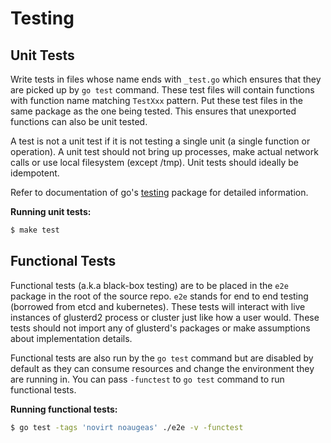 # Testing

## Unit Tests

Write tests in files whose name ends with `_test.go` which ensures that they
are picked up by `go test` command. These test files will contain functions
with function name matching `TestXxx` pattern. Put these test files in the
same package as the one being tested. This ensures that unexported functions
can also be unit tested.

A test is not a unit test if it is not testing a single unit (a single
function or operation). A unit test should not bring up processes, make
actual network calls or use local filesystem (except /tmp). Unit tests
should ideally be idempotent.

Refer to documentation of go's [testing](https://golang.org/pkg/testing/)
package for detailed information.

**Running unit tests:**

```sh
$ make test
```

## Functional Tests

Functional tests (a.k.a black-box testing) are to be placed in the `e2e`
package in the root of the source repo. `e2e` stands for end to end testing
(borrowed from etcd and kubernetes). These tests will interact with live
instances of glusterd2 process or cluster just like how a user would. These
tests should not import any of glusterd's packages or make assumptions about
implementation details.

Functional tests are also run by the `go test` command but are disabled by
default as they can consume resources and change the environment they are
running in. You can pass `-functest` to `go test` command to run functional
tests.

**Running functional tests:**
```sh
$ go test -tags 'novirt noaugeas' ./e2e -v -functest
```
